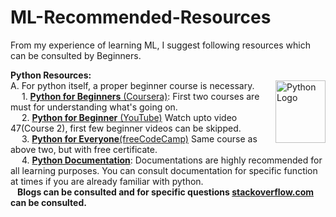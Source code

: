 # ML-Recommended-Resources
From my experience of learning ML, I suggest following resources which can be consulted by Beginners.

**Python Resources:**<br>
<img src="https://github.com/kushagrathisside/ML-Recommended-Resources/blob/main/Python%20Logo.png?raw=true" alt="Python Logo" align="right" height="100dp" width="80dp">
A. For python itself, a proper beginner course is necessary.<br> 
     &emsp; 1. [**Python for Beginners** (Coursera)](https://www.coursera.org/specializations/python?): First two courses are must for understanding what's going on.<br>
     &emsp; 2. [**Python for Beginner** (YouTube)](https://www.youtube.com/playlist?list=PLlRFEj9H3Oj7Bp8-DfGpfAfDBiblRfl5p) Watch upto video 47(Course 2), first few beginner videos can be skipped.<br>
     &emsp; 3. [**Python for Everyone**(freeCodeCamp)](https://www.freecodecamp.org/learn/scientific-computing-with-python/) Same course as above two, but with free certificate.<br>
     &emsp; 4. [**Python Documentation**](https://www.python.org/doc/): Documentations are highly recommended for all learning purposes. You can consult documentation for specific function at times if you are already familiar with python.<br>
     &ensp; **Blogs can be consulted and for specific questions [stackoverflow.com](https://stackoverflow.com/) can be consulted.**
